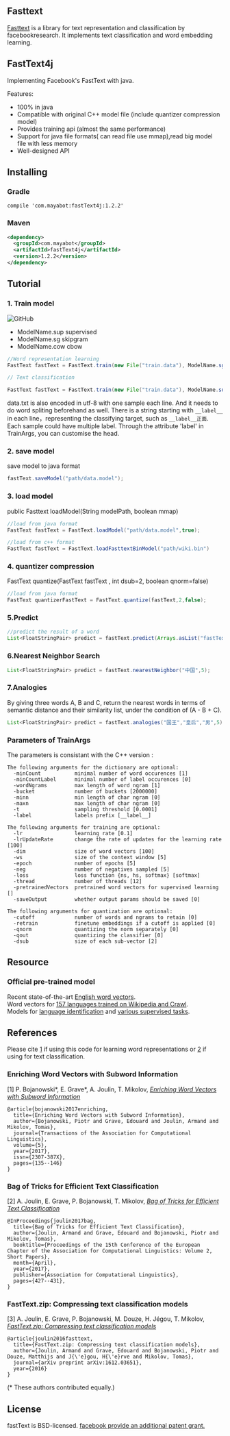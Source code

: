 ## Fasttext 

 [Fasttext](https://github.com/facebookresearch/fastText/) is a library for text representation and classification by facebookresearch. It implements text classification and word embedding learning.
 

## FastText4j

   Implementing Facebook's FastText with java. 
   
Features:

 * 100% in java
 * Compatible with original C++ model file (include quantizer compression model)
 * Provides training api (almost the same performance)
 * Support for java file formats( can read file use mmap),read big model file with less memory
 * Well-designed API
 
## Installing

### Gradle
```
compile 'com.mayabot:fastText4j:1.2.2'

```

### Maven
```xml
<dependency>
  <groupId>com.mayabot</groupId>
  <artifactId>fastText4j</artifactId>
  <version>1.2.2</version>
</dependency>
```

## Tutorial

### 1. Train model
![GitHub](https://cdn.mayabot.com/nlp/wiki-images/fast_train.png "GitHub,Social Coding")

- ModelName.sup supervised
- ModelName.sg   skipgram
- ModelName.cow cbow

```java
//Word representation learning
FastText fastText = FastText.train(new File("train.data"), ModelName.sg);

// Text classification

FastText fastText = FastText.train(new File("train.data"), ModelName.sup);

```

data.txt is also encoded in utf-8 with one sample each line. And it needs to do word spliting beforehand as well. There is a string starting with ```__label__``` in each line，representing the classifying target, such as ```__label__正面```. Each sample could have  multiple label. Through the attribute 'label' in TrainArgs, you can customise the head.

### 2. save model

save model to java format
```java
fastText.saveModel("path/data.model");
```

### 3. load model

public Fasttext loadModel(String modelPath, boolean mmap)

```java
//load from java format 
FastText fastText = FastText.loadModel("path/data.model",true);

//load from c++ format
FastText fastText = FastText.loadFasttextBinModel("path/wiki.bin") 

```

### 4. quantizer compression
 FastText quantize(FastText fastText , int dsub=2, boolean qnorm=false)
```java
//load from java format 
FastText quantizerFastText = FastText.quantize(fastText,2,false);
```


### 5.Predict
```java
//predict the result of a word
List<FloatStringPair> predict = fastText.predict(Arrays.asList("fastText在预测标签时使用了非线性激活函数".split(" ")), 5);
```

### 6.Nearest Neighbor Search
```java
List<FloatStringPair> predict = fastText.nearestNeighbor("中国",5);
```

### 7.Analogies
By giving three words A, B and C, return the nearest words in terms of semantic distance and their similarity list, under the condition of (A - B + C).
```java
List<FloatStringPair> predict = fastText.analogies("国王","皇后","男",5);
```


### Parameters of TrainArgs

The parameters is consistant with the C++ version :
```
The following arguments for the dictionary are optional:
  -minCount           minimal number of word occurences [1]
  -minCountLabel      minimal number of label occurences [0]
  -wordNgrams         max length of word ngram [1]
  -bucket             number of buckets [2000000]
  -minn               min length of char ngram [0]
  -maxn               max length of char ngram [0]
  -t                  sampling threshold [0.0001]
  -label              labels prefix [__label__]

The following arguments for training are optional:
  -lr                 learning rate [0.1]
  -lrUpdateRate       change the rate of updates for the learning rate [100]
  -dim                size of word vectors [100]
  -ws                 size of the context window [5]
  -epoch              number of epochs [5]
  -neg                number of negatives sampled [5]
  -loss               loss function {ns, hs, softmax} [softmax]
  -thread             number of threads [12]
  -pretrainedVectors  pretrained word vectors for supervised learning []
  -saveOutput         whether output params should be saved [0]

The following arguments for quantization are optional:
  -cutoff             number of words and ngrams to retain [0]
  -retrain            finetune embeddings if a cutoff is applied [0]
  -qnorm              quantizing the norm separately [0]
  -qout               quantizing the classifier [0]
  -dsub               size of each sub-vector [2]
```

## Resource
### Official pre-trained model
Recent state-of-the-art [English word vectors](https://fasttext.cc/docs/en/english-vectors.html).<br/>
Word vectors for [157 languages trained on Wikipedia and Crawl](https://github.com/facebookresearch/fastText/blob/master/docs/crawl-vectors.md).<br/>
Models for [language identification](https://fasttext.cc/docs/en/language-identification.html#content) and [various supervised tasks](https://fasttext.cc/docs/en/supervised-models.html#content).

## References

Please cite [1](#enriching-word-vectors-with-subword-information) if using this code for learning word representations or [2](#bag-of-tricks-for-efficient-text-classification) if using for text classification.

### Enriching Word Vectors with Subword Information

[1] P. Bojanowski\*, E. Grave\*, A. Joulin, T. Mikolov, [*Enriching Word Vectors with Subword Information*](https://arxiv.org/abs/1607.04606)

```
@article{bojanowski2017enriching,
  title={Enriching Word Vectors with Subword Information},
  author={Bojanowski, Piotr and Grave, Edouard and Joulin, Armand and Mikolov, Tomas},
  journal={Transactions of the Association for Computational Linguistics},
  volume={5},
  year={2017},
  issn={2307-387X},
  pages={135--146}
}
```

### Bag of Tricks for Efficient Text Classification

[2] A. Joulin, E. Grave, P. Bojanowski, T. Mikolov, [*Bag of Tricks for Efficient Text Classification*](https://arxiv.org/abs/1607.01759)

```
@InProceedings{joulin2017bag,
  title={Bag of Tricks for Efficient Text Classification},
  author={Joulin, Armand and Grave, Edouard and Bojanowski, Piotr and Mikolov, Tomas},
  booktitle={Proceedings of the 15th Conference of the European Chapter of the Association for Computational Linguistics: Volume 2, Short Papers},
  month={April},
  year={2017},
  publisher={Association for Computational Linguistics},
  pages={427--431},
}
```

### FastText.zip: Compressing text classification models

[3] A. Joulin, E. Grave, P. Bojanowski, M. Douze, H. Jégou, T. Mikolov, [*FastText.zip: Compressing text classification models*](https://arxiv.org/abs/1612.03651)

```
@article{joulin2016fasttext,
  title={FastText.zip: Compressing text classification models},
  author={Joulin, Armand and Grave, Edouard and Bojanowski, Piotr and Douze, Matthijs and J{\'e}gou, H{\'e}rve and Mikolov, Tomas},
  journal={arXiv preprint arXiv:1612.03651},
  year={2016}
}
```

(\* These authors contributed equally.)

## License

fastText is BSD-licensed. [facebook provide an additional patent grant.](https://github.com/facebookresearch/fastText/blob/master/PATENTS)
